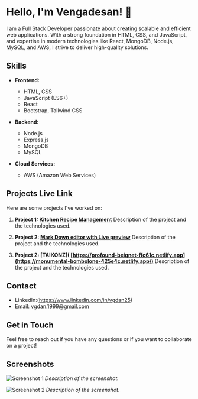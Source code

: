 # Hello, I'm Vengadesan! 👋

I am a Full Stack Developer passionate about creating scalable and efficient web applications. With a strong foundation in HTML, CSS, and JavaScript, and expertise in modern technologies like React, MongoDB, Node.js, MySQL, and AWS, I strive to deliver high-quality solutions.

## Skills

- **Frontend:**
  - HTML, CSS
  - JavaScript (ES6+)
  - React
  - Bootstrap, Tailwind CSS

- **Backend:**
  - Node.js
  - Express.js
  - MongoDB
  - MySQL

- **Cloud Services:**
  - AWS (Amazon Web Services)

## Projects Live Link

Here are some projects I've worked on:

1. **Project 1: [Kitchen Recipe Management](https://stately-youtiao-dece60.netlify.app/)**
   Description of the project and the technologies used.

2. **Project 2: [Mark Down editor with Live preview]( https://profound-beignet-ffc61c.netlify.app)**
   Description of the project and the technologies used.

3.  **Project 2: [TAIKONZ]( [https://profound-beignet-ffc61c.netlify.app](https://monumental-bombolone-425e4c.netlify.app/)**
   Description of the project and the technologies used.

## Contact

- LinkedIn:(https://www.linkedin.com/in/vgdan25)
- Email: vgdan.1999@gmail.com

## Get in Touch

Feel free to reach out if you have any questions or if you want to collaborate on a project!

## Screenshots

![Screenshot 1]([url-to-screenshot-1](https://images.pexels.com/photos/5926370/pexels-photo-5926370.jpeg?auto=compress&cs=tinysrgb&w=600))
*Description of the screenshot.*

![Screenshot 2]([url-to-screenshot-2](https://www.bing.com/th?id=OIP.Gn67FLVSiYsnUaU1g1TgFwHaEK&w=178&h=185&c=8&rs=1&qlt=90&o=6&pid=3.1&rm=2)https://www.bing.com/th?id=OIP.Gn67FLVSiYsnUaU1g1TgFwHaEK&w=178&h=185&c=8&rs=1&qlt=90&o=6&pid=3.1&rm=2)
*Description of the screenshot.*
